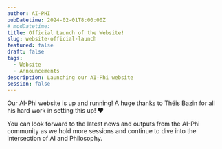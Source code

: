 ```yaml
---
author: AI-PHI
pubDatetime: 2024-02-01T8:00:00Z
# modDatetime:
title: Official Launch of the Website!
slug: website-official-launch
featured: false
draft: false
tags:
  - Website
  - Announcements
description: Launching our AI-Phi website
session: false
---
```


Our AI-Phi website is up and running! A huge thanks to Théis Bazin for all his hard work in setting this up! ❤️

You can look forward to the latest news and outputs from the AI-Phi community as we hold more sessions and continue to dive into the intersection of AI and Philosophy.
